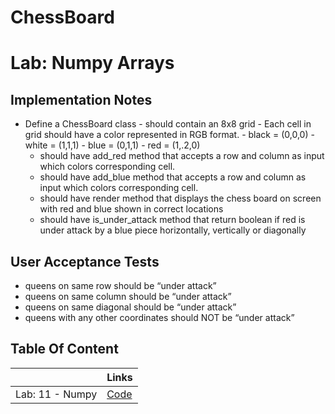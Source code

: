 # ChessBoard

# Lab: Numpy Arrays

## Implementation Notes

* Define a ChessBoard class - should contain an 8x8 grid - Each cell in grid should have a color represented in RGB format. - black = (0,0,0) - white = (1,1,1) - blue = (0,1,1) - red = (1,.2,0)
  * should have add_red method that accepts a row and column as input which colors corresponding cell.
  * should have add_blue method that accepts a row and column as input which colors corresponding cell.
  * should have render method that displays the chess board on screen with red and blue shown in correct locations
  * should have is_under_attack method that return boolean if red is under attack by a blue piece horizontally, vertically or diagonally

## User Acceptance Tests

* queens on same row should be “under attack”
* queens on same column should be “under attack”
* queens on same diagonal should be “under attack”
* queens with any other coordinates should NOT be “under attack”

## Table Of Content

|  | Links                                                     |
| -------- | --------------------------------------------------------- |
| Lab: 11 - Numpy  | [Code](https://github.com/RihanFoudeh/ChessBoard/blob/main/chess_board.ipynb) |
